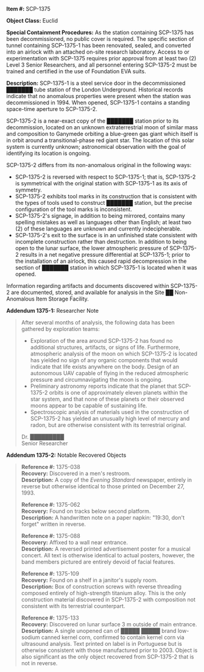 **Item #:** SCP-1375

**Object Class:** Euclid

**Special Containment Procedures:** As the station containing SCP-1375 has been decommissioned, no public cover is required. The specific section of tunnel containing SCP-1375-1 has been renovated, sealed, and converted into an airlock with an attached on-site research laboratory. Access to or experimentation with SCP-1375 requires prior approval from at least two (2) Level 3 Senior Researchers, and all personnel entering SCP-1375-2 must be trained and certified in the use of Foundation EVA suits.

**Description:** SCP-1375-1 is a steel service door in the decommissioned ███████ tube station of the London Underground. Historical records indicate that no anomalous properties were present when the station was decommissioned in 1994. When opened, SCP-1375-1 contains a standing space-time aperture to SCP-1375-2.

SCP-1375-2 is a near-exact copy of the ███████ station prior to its decommission, located on an unknown extraterrestrial moon of similar mass and composition to Ganymede orbiting a blue-green gas giant which itself is in orbit around a transitional-phase red giant star. The location of this solar system is currently unknown; astronomical observation with the goal of identifying its location is ongoing.

SCP-1375-2 differs from its non-anomalous original in the following ways:

*   SCP-1375-2 is reversed with respect to SCP-1375-1; that is, SCP-1375-2 is symmetrical with the original station with SCP-1375-1 as its axis of symmetry.
*   SCP-1375-2 exhibits tool marks in its construction that is consistent with the types of tools used to construct ███████ station, but the precise configuration of the tool marks is inconsistent.
*   SCP-1375-2's signage, in addition to being mirrored, contains many spelling mistakes as well as languages other than English; at least two (2) of these languages are unknown and currently indecipherable.
*   SCP-1375-2's exit to the surface is in an unfinished state consistent with incomplete construction rather than destruction. In addition to being open to the lunar surface, the lower atmospheric pressure of SCP-1375-2 results in a net negative pressure differential at SCP-1375-1; prior to the installation of an airlock, this caused rapid decompression in the section of ███████ station in which SCP-1375-1 is located when it was opened.

Information regarding artifacts and documents discovered within SCP-1375-2 are documented, stored, and available for analysis in the Site ██ Non-Anomalous Item Storage Facility.

**Addendum 1375-1:** Researcher Note

> After several months of analysis, the following data has been gathered by exploration teams:
> 
> *   Exploration of the area around SCP-1375-2 has found no additional structures, artifacts, or signs of life. Furthermore, atmospheric analysis of the moon on which SCP-1375-2 is located has yielded no sign of any organic components that would indicate that life exists anywhere on the body. Design of an autonomous UAV capable of flying in the reduced atmospheric pressure and circumnavigating the moon is ongoing.
> *   Preliminary astronomy reports indicate that the planet that SCP-1375-2 orbits is one of approximately eleven planets within the star system, and that none of these planets or their observed moons appear to be capable of sustaining life.
> *   Spectroscopic analysis of materials used in the construction of SCP-1375-2 has yielded an unusually high level of mercury and radon, but are otherwise consistent with its terrestrial original.
> 
> Dr. █████████  
> Senior Researcher

**Addendum 1375-2:** Notable Recovered Objects

> **Reference #:** 1375-038  
> **Recovery:** Discovered in a men's restroom.  
> **Description:** A copy of the _Evening Standard_ newspaper, entirely in reverse but otherwise identical to those printed on December 27, 1993.
> 
> **Reference #:** 1375-062  
> **Recovery:** Found on tracks below second platform.  
> **Description:** A handwritten note on a paper napkin: "19:30, don't forget" written in reverse.
> 
> **Reference #:** 1375-088  
> **Recovery:** Affixed to a wall near entrance.  
> **Description:** A reversed printed advertisement poster for a musical concert. All text is otherwise identical to actual posters, however, the band members pictured are entirely devoid of facial features.
> 
> **Reference #:** 1375-109  
> **Recovery:** Found on a shelf in a janitor's supply room.  
> **Description:** Box of construction screws with reverse threading composed entirely of high-strength titanium alloy. This is the only construction material discovered in SCP-1375-2 with composition not consistent with its terrestrial counterpart.
> 
> **Reference #:** 1375-133  
> **Recovery:** Discovered on lunar surface 3 m outside of main entrance.  
> **Description:** A single unopened can of █████ █████ brand low-sodium canned kernel corn, confirmed to contain kernel corn via ultrasound analysis. Text printed on label is in Portuguese but is otherwise consistent with those manufactured prior to 2003. Object is also significant as the only object recovered from SCP-1375-2 that is not in reverse.